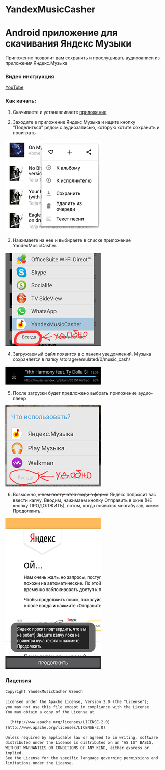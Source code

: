 # YandexMusicCasher

# Android приложение для скачивания Яндекс Музыки #

Приложение позволит вам сохранять и прослушивать аудиозаписи из приложения Яндекс.Музыка

### Видео инструкция ###

[YouTube](https://youtu.be/j4dBCPrsfRo)

### Как качать: ###

1) Скачиваете и устанавливаете [приложение](https://github.com/GSench/YandexMusicCasher/blob/master/app-release.apk)

2) Заходите в приложение Яндекс Музыка и ищите кнопку "Поделиться" рядом с аудиозаписью, которую хотите сохранить и проиграть

![guide_one_mini.png](https://github.com/GSench/YandexMusicCasher/blob/master/app/src/main/res/drawable-nodpi/guide_one_mini.png)

3) Нажимаете на нее и выбираете в списке приложение YandexMusicCasher.

![guide_two_mini.png](https://github.com/GSench/YandexMusicCasher/blob/master/app/src/main/res/drawable-nodpi/guide_two_mini.png)

4) Загружаемый файл появится в с панели уведомлений. Музыка сохраняется в папку /storage/emulated/0/music_cash/

![guide_three_mini.png](https://github.com/GSench/YandexMusicCasher/blob/master/app/src/main/res/drawable-nodpi/guide_three_mini.png)

5) После загрузки будет предложено выбрать приложение аудио-плеер

![guide_four_mini.png](https://github.com/GSench/YandexMusicCasher/blob/master/app/src/main/res/drawable-nodpi/guide_four_mini.png)

6) Возможно, ~~к вам постучатся люди в форме~~ Яндекс попросит вас ввести капчу. Вводим, нажимаем кнопку Отправить в окне (НЕ кнопку ПРОДОЛЖИТЬ), потом, когда появится многабукав, жмем Продолжить.

![guide_five_mini.png](https://github.com/GSench/YandexMusicCasher/blob/master/app/src/main/res/drawable-nodpi/guide_five_mini.png)

### Лицензия
```
Copyright YandexMusicCasher GSench

Licensed under the Apache License, Version 2.0 (the "License");
you may not use this file except in compliance with the License.
You may obtain a copy of the License at

  [http://www.apache.org/licenses/LICENSE-2.0](http://www.apache.org/licenses/LICENSE-2.0)

Unless required by applicable law or agreed to in writing, software
distributed under the License is distributed on an "AS IS" BASIS,
WITHOUT WARRANTIES OR CONDITIONS OF ANY KIND, either express or implied.
See the License for the specific language governing permissions and
limitations under the License.
```
